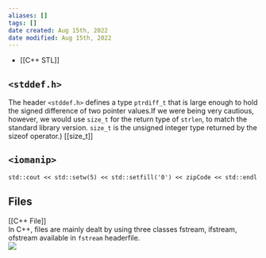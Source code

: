 ```yaml
---
aliases: []
tags: []
date created: Aug 15th, 2022
date modified: Aug 15th, 2022
---
```

- [[C++ STL]]
## `<stddef.h>`
The header `<stddef.h>` defines a type `ptrdiff_t` that is large enough to hold the signed difference of two pointer values.If we were being very cautious, however, we would use `size_t` for the return type of `strlen`, to match the standard library version. `size_t` is the unsigned integer type returned by the sizeof operator.)
[[size_t]]

## `<iomanip>`
`std::cout << std::setw(5) << std::setfill('0') << zipCode << std::endl`

## Files
[[C++ File]]  
In C++, files are mainly dealt by using three classes fstream, ifstream, ofstream available in `fstream` headerfile.  
![](https://media.geeksforgeeks.org/wp-content/cdn-uploads/20191129162746/CPP-File-Handling.png)